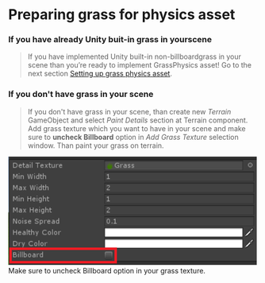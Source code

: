 # Preparing grass for physics asset

### If  you  have  already  Unity  buit-in  grass  in  yourscene

> If you have implemented Unity built-in non-billboardgrass in your scene 
than you’re ready to implement GrassPhysics asset! Go to the next section 
[Setting up grass physics asset](/SettingUp.md).

### If you don't have grass in your scene
> If you don't have grass in your scene, than create new *Terrain* GameObject and select 
*Paint Details* section at Terrain component. Add grass texture which you want to have in 
your scene and make sure to **uncheck Billboard** option in *Add Grass Texture* selection window. 
Than paint your grass on terrain.

![Make sure to uncheck Billboard option in your grass texture.](_media/billboard.PNG)
<br> Make sure to uncheck Billboard option in your grass texture.

